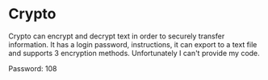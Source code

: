 # Crypto
 
 Crypto can encrypt and decrypt text in order to securely transfer information. It has a login password, instructions, it can export to a text file and supports 3 encryption methods. Unfortunately I can't provide my code.
 
Password: 108
